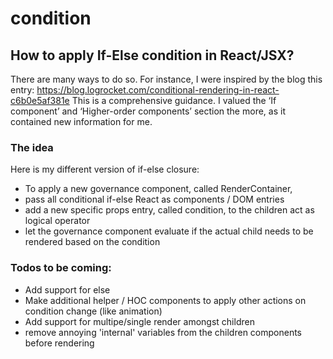 # condition

<h2>How to apply If-Else condition in React/JSX?</h2>

<p>
  There are many ways to do so.
  For instance, I were inspired by the blog this entry:
  <a href="https://blog.logrocket.com/conditional-rendering-in-react-c6b0e5af381e" target="blank">https://blog.logrocket.com/conditional-rendering-in-react-c6b0e5af381e</a>
  This is a comprehensive guidance. I valued the ‘If component’ and ‘Higher-order components’ section the more, as it contained new information for me.
</p>

<p
  However if found these solutions to be a bit weird to React JSX notation.
  So I was about to find even more robust, beautiful and JSX-like solution to my eye for conditional.
  Especially I were intersted in an IF - [ELSEIF]* - ELSE closure.
  This is how this project came along, based on a friendly discussion with a colleague, and a very simple idea.
</p>

<h3>The idea</h3>

<p>
  Here is my different version of if-else closure:
  <ul>
    <li>To apply a new governance component, called RenderContainer,</li>
    <li>pass all conditional if-else React as components / DOM entries</li>
    <li>add a new specific props entry, called condition, to the children act as logical operator </li>
    <li>let the governance component evaluate if the actual child needs to be rendered based on the condition</li>
  </ul>
</p>

<h3>Todos to be coming:</h3>
<ul>
  <li>Add support for else</li>
  <li>Make additional helper / HOC components to apply other actions on condition change (like animation)</li>
  <li>Add support for multipe/single render amongst children</li>
  <li>remove annoying 'internal' variables from the children components before rendering</li>
</ul>
